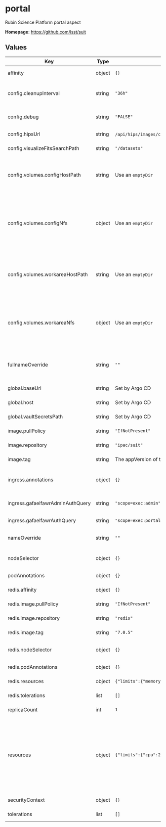 # portal

Rubin Science Platform portal aspect

**Homepage:** <https://github.com/lsst/suit>

## Values

| Key | Type | Default | Description |
|-----|------|---------|-------------|
| affinity | object | `{}` | Affinity rules for the Portal pod |
| config.cleanupInterval | string | `"36h"` | How long results should be retained before being deleted |
| config.debug | string | `"FALSE"` | Set to `TRUE` to enable service debugging |
| config.hipsUrl | string | `/api/hips/images/color_gri` in the local Science Platform | URL for default HiPS service |
| config.visualizeFitsSearchPath | string | `"/datasets"` | Search path for FITS files |
| config.volumes.configHostPath | string | Use an `emptyDir` | hostPath to mount as configuration.  Set either this of `configNfs`, not both. |
| config.volumes.configNfs | object | Use an `emptyDir` | NFS information for a configuration.  If set, must have keys for path and server, Set either this of `configHostPath`, not both. |
| config.volumes.workareaHostPath | string | Use an `emptyDir` | hostPath to mount as a shared work area.  Set either this or `workareaNfs`, not both. |
| config.volumes.workareaNfs | object | Use an `emptyDir` | NFS information for a shared work area.  If set, must have keys for path and server.  Set either this or `workareaHostPath`, not both. |
| fullnameOverride | string | `""` | Override the full name for resources (includes the release name) |
| global.baseUrl | string | Set by Argo CD | Base URL for the environment |
| global.host | string | Set by Argo CD | Host name for ingress |
| global.vaultSecretsPath | string | Set by Argo CD | Base path for Vault secrets |
| image.pullPolicy | string | `"IfNotPresent"` | Pull policy for the Portal image |
| image.repository | string | `"ipac/suit"` | Portal image to use |
| image.tag | string | The appVersion of the chart | Tag of Portal image to use |
| ingress.annotations | object | `{}` | Additional annotations to add to the ingress |
| ingress.gafaelfawrAdminAuthQuery | string | `"scope=exec:admin"` | Gafaelfawr auth query string for the admin API |
| ingress.gafaelfawrAuthQuery | string | `"scope=exec:portal&delegate_to=portal&delegate_scope=read:image,read:tap"` | Gafaelfawr auth query string |
| nameOverride | string | `""` | Override the base name for resources |
| nodeSelector | object | `{}` | Node selector rules for the Portal pod |
| podAnnotations | object | `{}` | Annotations for the Portal pod |
| redis.affinity | object | `{}` | Affinity rules for the Redis pod |
| redis.image.pullPolicy | string | `"IfNotPresent"` | Pull policy for the Redis image |
| redis.image.repository | string | `"redis"` | Redis image to use |
| redis.image.tag | string | `"7.0.5"` | Redis image tag to use |
| redis.nodeSelector | object | `{}` | Node selection rules for the Redis pod |
| redis.podAnnotations | object | `{}` | Pod annotations for the Redis pod |
| redis.resources | object | `{"limits":{"memory":"20Mi"}}` | Resource limits and requests |
| redis.tolerations | list | `[]` | Tolerations for the Redis pod |
| replicaCount | int | `1` | Number of pods to start |
| resources | object | `{"limits":{"cpu":2,"memory":"6Gi"}}` | Resource limits and requests. The Portal will use (by default) 93% of container RAM.  This is a smallish Portal; tweak it as you need to in instance definitions in Phalanx. |
| securityContext | object | `{}` | Security context for the Portal pod |
| tolerations | list | `[]` | Tolerations for the Portal pod |
